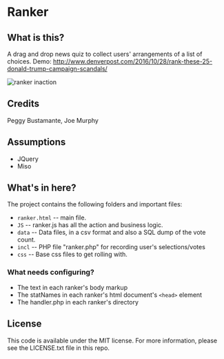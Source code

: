 # Ranker

## What is this?
A drag and drop news quiz to collect users' arrangements of a list of choices.
Demo: http://www.denverpost.com/2016/10/28/rank-these-25-donald-trump-campaign-scandals/

![ranker inaction](screenshots/ranker.png)

## Credits
Peggy Bustamante, Joe Murphy

## Assumptions

* JQuery
* Miso


## What's in here?

The project contains the following folders and important files:

* ``ranker.html`` -- main file.
* ``JS`` -- ranker.js has all the action and business logic.
* ``data`` -- Data files, in a csv format and also a SQL dump of the vote count.
* ``incl`` -- PHP file "ranker.php" for recording user's selections/votes
* ``css`` -- Base css files to get rolling with.

### What needs configuring?

* The text in each ranker's body markup
* The statNames in each ranker's html document's `<head>` element
* The handler.php in each ranker's directory

## License

This code is available under the MIT license. For more information, please see the LICENSE.txt file in this repo.
